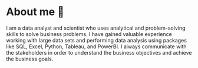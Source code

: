 # About me 👋

I am a data analyst and scientist who uses analytical and problem-solving skills to solve business problems.
I have gained valuable experience working with large data sets and performing data analysis using packages like SQL, Excel, Python, Tableau, and PowerBI.
I always communicate with the stakeholders in order to understand the business objectives and achieve the business goals.

<!--
**mhdkunle474/mhdkunle474** is a ✨ _special_ ✨ repository because its `README.md` (this file) appears on your GitHub profile.

Here are some ideas to get you started:

- 🔭 I’m currently working on ...
- 🌱 I’m currently learning ...
- 👯 I’m looking to collaborate on ...
- 🤔 I’m looking for help with ...
- 💬 Ask me about ...
- 📫 How to reach me: ...
- 😄 Pronouns: ...
- ⚡ Fun fact: ...
-->

